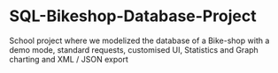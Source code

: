 # SQL-Bikeshop-Database-Project
School project where we modelized the database of a Bike-shop with a demo mode, standard requests, customised UI, Statistics and Graph charting and XML / JSON export 
